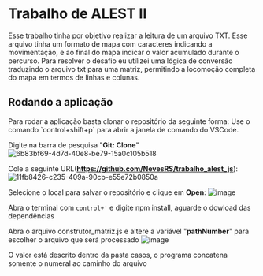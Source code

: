 <h1>Trabalho de ALEST II</h1>
Esse trabalho tinha por objetivo realizar a leitura de um arquivo TXT. Esse arquivo tinha um formato de mapa com caracteres indicando a movimentação, e ao final do mapa indicar o valor acumulado durante o percurso.
Para resolver o desafio eu utilizei uma lógica de conversão traduzindo o arquivo txt para uma matriz, permitindo a locomoção completa do mapa em termos de linhas e colunas.

<h2>Rodando a aplicação</h2>
Para rodar a aplicação basta clonar o repositório da seguinte forma:
Use o comando `control+shift+p` para abrir a janela de comando do VSCode.

Digite na barra de pesquisa "**Git: Clone**"
![6b83bf69-4d7d-40e8-be79-15a0c105b518](https://github.com/NevesRS/trabalho_alest_js/assets/88750273/dea66b7f-3397-47e3-aaa5-70b8cb359216)

Cole a seguinte URL(**https://github.com/NevesRS/trabalho_alest_js**): 
![11fb8426-c235-409a-90cb-e55e72b0850a](https://github.com/NevesRS/trabalho_alest_js/assets/88750273/0f1f90cd-555b-4ad7-aae0-83070dc3cf22)

Selecione o local para salvar o repositório e clique em **Open**:
![image](https://github.com/NevesRS/trabalho_alest_js/assets/88750273/46ca024f-33f9-4673-a8cd-fdde3f369af3)

Abra o terminal com `control+'` e digite npm install, aguarde o dowload das dependências

Abra o arquivo construtor_matriz.js e altere a variável "**pathNumber**" para escolher o arquivo que será processado
![image](https://github.com/NevesRS/trabalho_alest_js/assets/88750273/5847cdb2-4854-4860-b768-3d2e28cf1b74)

O valor está descrito dentro da pasta casos, o programa concatena somente o numeral ao caminho do arquivo
